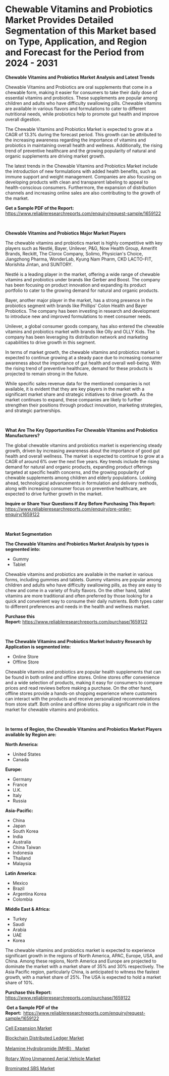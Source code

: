 <p><h1>Chewable Vitamins and Probiotics Market Provides Detailed Segmentation of this Market based on Type, Application, and Region and Forecast for the Period from 2024 - 2031</h1></p><p><strong>Chewable Vitamins and Probiotics Market Analysis and Latest Trends</strong></p>
<p><p>Chewable Vitamins and Probiotics are oral supplements that come in a chewable form, making it easier for consumers to take their daily dose of essential vitamins and probiotics. These supplements are popular among children and adults who have difficulty swallowing pills. Chewable vitamins are available in various flavors and formulations to cater to different nutritional needs, while probiotics help to promote gut health and improve overall digestion.</p><p>The Chewable Vitamins and Probiotics Market is expected to grow at a CAGR of 13.3% during the forecast period. This growth can be attributed to the increasing awareness regarding the importance of vitamins and probiotics in maintaining overall health and wellness. Additionally, the rising trend of preventive healthcare and the growing popularity of natural and organic supplements are driving market growth.</p><p>The latest trends in the Chewable Vitamins and Probiotics Market include the introduction of new formulations with added health benefits, such as immune support and weight management. Companies are also focusing on developing products with clean and transparent labeling to appeal to health-conscious consumers. Furthermore, the expansion of distribution channels and increasing online sales are also contributing to the growth of the market.</p></p>
<p><strong>Get a Sample PDF of the Report:&nbsp;</strong> <a href="https://www.reliableresearchreports.com/enquiry/request-sample/1659122">https://www.reliableresearchreports.com/enquiry/request-sample/1659122</a></p>
<p>&nbsp;</p>
<p><strong>Chewable Vitamins and Probiotics Major Market Players</strong></p>
<p><p>The chewable vitamins and probiotics market is highly competitive with key players such as Nestlé, Bayer, Unilever, P&G, Now Health Group, Amerifit Brands, Reckitt, The Clorox Company, Solimo, Physician's Choice, Jiangzhong Pharma, WonderLab, Kyung Nam Pharm, CKD LACTO-FIT, Morishita Jintan, and SUNTORY.</p><p>Nestlé is a leading player in the market, offering a wide range of chewable vitamins and probiotics under brands like Gerber and Boost. The company has been focusing on product innovation and expanding its product portfolio to cater to the growing demand for natural and organic products.</p><p>Bayer, another major player in the market, has a strong presence in the probiotics segment with brands like Phillips' Colon Health and Bayer Probiotics. The company has been investing in research and development to introduce new and improved formulations to meet consumer needs.</p><p>Unilever, a global consumer goods company, has also entered the chewable vitamins and probiotics market with brands like Olly and OLLY Kids. The company has been leveraging its distribution network and marketing capabilities to drive growth in this segment.</p><p>In terms of market growth, the chewable vitamins and probiotics market is expected to continue growing at a steady pace due to increasing consumer awareness about the importance of gut health and overall well-being. With the rising trend of preventive healthcare, demand for these products is projected to remain strong in the future.</p><p>While specific sales revenue data for the mentioned companies is not available, it is evident that they are key players in the market with a significant market share and strategic initiatives to drive growth. As the market continues to expand, these companies are likely to further strengthen their positions through product innovation, marketing strategies, and strategic partnerships.</p></p>
<p>&nbsp;</p>
<p><strong>What Are The Key Opportunities For Chewable Vitamins and Probiotics Manufacturers?</strong></p>
<p><p>The global chewable vitamins and probiotics market is experiencing steady growth, driven by increasing awareness about the importance of good gut health and overall wellness. The market is expected to continue to grow at a CAGR of around 6% over the next five years. Key trends include the rising demand for natural and organic products, expanding product offerings targeted at specific health concerns, and the growing popularity of chewable supplements among children and elderly populations. Looking ahead, technological advancements in formulation and delivery methods, along with increasing consumer focus on preventive healthcare, are expected to drive further growth in the market.</p></p>
<p><strong>Inquire or Share Your Questions If Any Before Purchasing This Report:</strong> <a href="https://www.reliableresearchreports.com/enquiry/pre-order-enquiry/1659122">https://www.reliableresearchreports.com/enquiry/pre-order-enquiry/1659122</a></p>
<p>&nbsp;</p>
<p><strong>Market Segmentation</strong></p>
<p><strong>The Chewable Vitamins and Probiotics Market Analysis by types is segmented into:</strong></p>
<p><ul><li>Gummy</li><li>Tablet</li></ul></p>
<p><p>Chewable vitamins and probiotics are available in the market in various forms, including gummies and tablets. Gummy vitamins are popular among children and adults who have difficulty swallowing pills, as they are easy to chew and come in a variety of fruity flavors. On the other hand, tablet vitamins are more traditional and often preferred by those looking for a quick and convenient way to consume their daily nutrients. Both types cater to different preferences and needs in the health and wellness market.</p></p>
<p><strong>Purchase this Report:&nbsp;</strong><a href="https://www.reliableresearchreports.com/purchase/1659122">https://www.reliableresearchreports.com/purchase/1659122</a></p>
<p>&nbsp;</p>
<p><strong>The Chewable Vitamins and Probiotics Market Industry Research by Application is segmented into:</strong></p>
<p><ul><li>Online Store</li><li>Offline Store</li></ul></p>
<p><p>Chewable vitamins and probiotics are popular health supplements that can be found in both online and offline stores. Online stores offer convenience and a wide selection of products, making it easy for consumers to compare prices and read reviews before making a purchase. On the other hand, offline stores provide a hands-on shopping experience where customers can interact with the products and receive personalized recommendations from store staff. Both online and offline stores play a significant role in the market for chewable vitamins and probiotics.</p></p>
<p>&nbsp;</p>
<p><strong>In terms of Region, the Chewable Vitamins and Probiotics Market Players available by Region are:</strong></p>
<p>
    <p> <strong> North America: </strong>
        <ul>
            <li>United States</li>
            <li>Canada</li>
        </ul>
        </p> 
    <p> <strong> Europe: </strong>
        <ul>
            <li>Germany</li>
            <li>France</li>
            <li>U.K.</li>
            <li>Italy</li>
            <li>Russia</li>
        </ul>
        </p> 
    <p> <strong> Asia-Pacific: </strong>
        <ul>
            <li>China</li>
            <li>Japan</li>
            <li>South Korea</li>
            <li>India</li>
            <li>Australia</li>
            <li>China Taiwan</li>
            <li>Indonesia</li>
            <li>Thailand</li>
            <li>Malaysia</li>
        </ul>
        </p> 
    <p> <strong> Latin America: </strong>
        <ul>
            <li>Mexico</li>
            <li>Brazil</li>
            <li>Argentina Korea</li>
            <li>Colombia</li>
        </ul>
        </p> 
    <p> <strong> Middle East & Africa: </strong>
        <ul>
            <li>Turkey</li>
            <li>Saudi</li>
            <li>Arabia</li>
            <li>UAE</li>
            <li>Korea</li>
        </ul>
    </p>
    </p>
<p><p>The chewable vitamins and probiotics market is expected to experience significant growth in the regions of North America, APAC, Europe, USA, and China. Among these regions, North America and Europe are projected to dominate the market with a market share of 35% and 30% respectively. The Asia Pacific region, particularly China, is anticipated to witness the fastest growth, with a market share of 25%. The USA is expected to hold a market share of 10%.</p></p>
<p><strong>Purchase this Report: </strong><a href="https://www.reliableresearchreports.com/purchase/1659122">https://www.reliableresearchreports.com/purchase/1659122</a></p>
<p>&nbsp;<strong>Get a Sample PDF of the Report:&nbsp;&nbsp;</strong><a href="https://www.reliableresearchreports.com/enquiry/request-sample/1659122">https://www.reliableresearchreports.com/enquiry/request-sample/1659122</a></p>
<p><strong></strong></p>
<p><p><a href="https://medium.com/@patriciaknight1961/cell-expansion-market-report-reveals-the-latest-trends-and-growth-opportunities-of-this-market-86d61a09d30e">Cell Expansion Market</a></p><p><a href="https://medium.com/@patriciaknight1961/blockchain-distributed-ledger-market-insights-into-market-cagr-market-trends-and-growth-6b527410f29a">Blockchain Distributed Ledger Market</a></p><p><a href="https://github.com/Whitneyboyettebo9kiw7yr13/Market-Research-Report-List-1/blob/main/melamine-hydrobromide-mhb-market.md">Melamine Hydrobromide (MHB） Market</a></p><p><a href="https://medium.com/@patriciaknight1961/rotary-wing-unmanned-aerial-vehicle-market-size-market-outlook-and-market-forecast-2024-to-2031-98d11c30fc7a">Rotary Wing Unmanned Aerial Vehicle Market</a></p><p><a href="https://github.com/sonuprakash1/Market-Research-Report-List-1/blob/main/brominated-sbs-market.md">Brominated SBS Market</a></p></p>